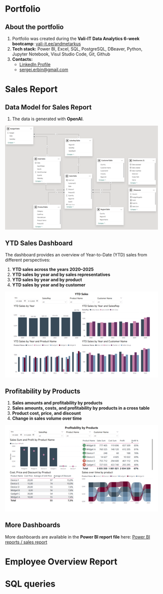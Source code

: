 # Portfolio

## About the portfolio
1. Portfolio was created during the **Vali-IT Data Analytics 6-week bootcamp**: [vali-it.ee/andmetarkus](https://vali-it.ee/andmetarkus)  
2. **Tech stack:** Power BI, Excel, SQL, PostgreSQL, DBeaver, Python, Jupyter Notebook, Visul Studio Code, Git, Github   
3. **Contacts:**  
   - [LinkedIn Profile](https://www.linkedin.com/in/sergei-erbin/)  
   - sergei.erbin@gmail.com  

# Sales Report

## Data Model for Sales Report  
1. The data is generated with **OpenAI**.  
<p align="center">
  <img src="https://raw.githubusercontent.com/sergeierbin/portfolio/refs/heads/main/Power%20BI%20reports/sales%20report/sales_report_data_model.png" width="600">
</p>

## YTD Sales Dashboard
The dashboard provides an overview of Year-to-Date (YTD) sales from different perspectives:  
1. **YTD sales across the years 2020–2025**  
2. **YTD sales by year and by sales representatives**  
3. **YTD sales by year and by product**  
4. **YTD sales by year and by customer**
<p align="center">
  <img src="https://raw.githubusercontent.com/sergeierbin/portfolio/refs/heads/main/Power%20BI%20reports/sales%20report/sales_report_ytd_sales.png" width="600">
</p>

## Profitability by Products  
1. **Sales amounts and profitability by products**  
2. **Sales amounts, costs, and profitability by products in a cross table**  
3. **Product cost, price, and discount**  
4. **Change in sales volume over time**  
<p align="center">
  <img src="https://raw.githubusercontent.com/sergeierbin/portfolio/refs/heads/main/Power%20BI%20reports/sales%20report/sales_report_profitability_by_products.png" width="600">
</p>

## More Dashboards  
More dashboards are available in the **Power BI report file** here: [Power BI reports / sales report](https://github.com/sergeierbin/portfolio/tree/89a4c06945ff5c9d53b438b7bcbba97ca3a8bcf9/Power%20BI%20reports/sales%20report)  


# Employee Overview Report

# SQL queries